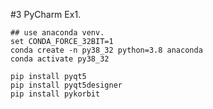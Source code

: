 #3 PyCharm Ex1.

```commandline
## use anaconda venv.
set CONDA_FORCE_32BIT=1 
conda create -n py38_32 python=3.8 anaconda 
conda activate py38_32 

pip install pyqt5 
pip install pyqt5designer
pip install pykorbit
```
